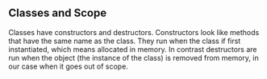 Classes and Scope
-----------------

Classes have constructors and destructors. Constructors
look like methods that have the same name as the class.
They run when the class if first instantiated, which means
allocated in memory. In contrast destructors are run when
the object (the instance of the class) is removed from
memory, in our case when it goes out of scope.

